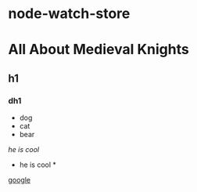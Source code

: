 # node-watch-store


# All About Medieval Knights

## h1
### dh1

* dog
* cat
* bear


*he is cool*
* he is cool *


[google](https://google.com)

[log]: https://static.pexels.com/photos/104827/cat-pet-animal-domestic-104827.jpeg


[logo]: https://github.com/adam-p/markdown-here/raw/master/src/common/images/icon48.png "Logo Title Text 2"
